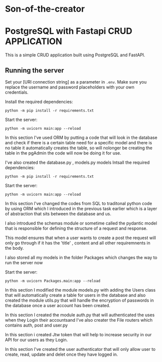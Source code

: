 # Son-of-the-creator


# PostgreSQL with Fastapi CRUD APPLICATION

This is a simple CRUD application built using PostgreSQL and FastAPI. 

## Running the server


Set your [URI connection string] as a parameter in `.env`. Make sure you replace the username and password placeholders with your own credentials.


Install the required dependencies:

```
python -m pip install -r requirements.txt
```

Start the server:
```
python -m uvicorn main:app --reload
```
In this section I've used ORM by putting a code that will look in the database and check if there is a certain table need for a specific model and there is no table it automatically creates the table, so will nolonger be creating the table in the pgAdmin the code will now be doing it for use.

I've also created the database.py , models.py models 
Intsall the required dependencies:

```
python -m pip install -r requirements.txt

```

Start the server:

```
python -m uvicorn main:app --reload

```
In this section l've changed the codes from SQL to traditonal python code by using ORM which l introduced in the previous task earlier which is a layer of abstraction that sits between the database and us.

l also introdued the schemas module or sometime called the pydantic model that is responsible for defining the structure of a request and response.

This model ensures that when a user wants to create a post the request will only go through if it has the 'title' , content and all other requiremnents in the body.

I also stored all my models in the folder Packages which changes the way to run the server now


Start the server:

```
python -m uvicorn Packages.main:app --reload

```
ln this section I modified the module models.py with adding the Users class that will automatically create a table for users in the database and also created the module utils.py that will handle the encryption of passwords in the database once a user account has been created.

In this section I created the module auth.py that will authenticated the uses when they Login their accountsand l've also creater the File routers which contains auth, post and user.py 

ln this section i created Jtw token that will help to increase security in our API for our users as they Login.

In this section l've created the user authenticator that will only allow user to create, read, update and delet once they have logged in.   